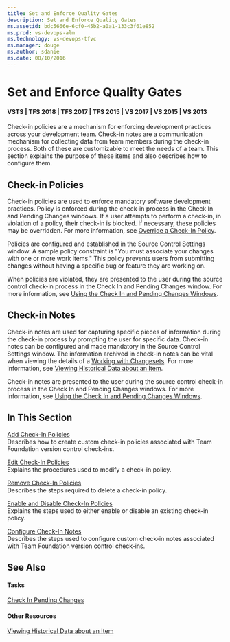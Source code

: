 ```yaml
---
title: Set and Enforce Quality Gates
description: Set and Enforce Quality Gates
ms.assetid: bdc5666e-6cf0-45b2-a0a1-133c3f61e852
ms.prod: vs-devops-alm
ms.technology: vs-devops-tfvc
ms.manager: douge
ms.author: sdanie
ms.date: 08/10/2016
---
```


# Set and Enforce Quality Gates

#### VSTS | TFS 2018 | TFS 2017 | TFS 2015 | VS 2017 | VS 2015 | VS 2013

Check-in policies are a mechanism for enforcing development practices across your development team. Check-in notes are a communication mechanism for collecting data from team members during the check-in process. Both of these are customizable to meet the needs of a team. This section explains the purpose of these items and also describes how to configure them.

## Check-in Policies

Check-in policies are used to enforce mandatory software development practices. Policy is enforced during the check-in process in the Check In and Pending Changes windows. If a user attempts to perform a check-in, in violation of a policy, their check-in is blocked. If necessary, these policies may be overridden. For more information, see [Override a Check-In Policy](https://msdn.microsoft.com/library/ms245460).

Policies are configured and established in the Source Control Settings window. A sample policy constraint is "You must associate your changes with one or more work items." This policy prevents users from submitting changes without having a specific bug or feature they are working on.

When policies are violated, they are presented to the user during the source control check-in process in the Check In and Pending Changes window. For more information, see [Using the Check In and Pending Changes Windows](develop-code-manage-pending-changes.md).

## Check-in Notes

Check-in notes are used for capturing specific pieces of information during the check-in process by prompting the user for specific data. Check-in notes can be configured and made mandatory in the Source Control Settings window. The information archived in check-in notes can be vital when viewing the details of a [Working with Changesets](find-view-changesets.md). For more information, see [Viewing Historical Data about an Item](view-manage-past-versions.md).

Check-in notes are presented to the user during the source control check-in process in the Check In and Pending Changes windows. For more information, see [Using the Check In and Pending Changes Windows](develop-code-manage-pending-changes.md).

## In This Section

[Add Check-In Policies](add-check-policies.md)  
Describes how to create custom check-in policies associated with Team Foundation version control check-ins.

[Edit Check-In Policies](edit-check-policies.md)  
Explains the procedures used to modify a check-in policy.

[Remove Check-In Policies](remove-check-policies.md)  
Describes the steps required to delete a check-in policy.

[Enable and Disable Check-In Policies](enable-disable-check-policies.md)  
Explains the steps used to either enable or disable an existing check-in policy.

[Configure Check-In Notes](configure-check-notes.md)  
Describes the steps used to configure custom check-in notes associated with Team Foundation version control check-ins.

## See Also

#### Tasks

[Check In Pending Changes](https://msdn.microsoft.com/library/ms181411)

#### Other Resources

[Viewing Historical Data about an Item](view-manage-past-versions.md)
